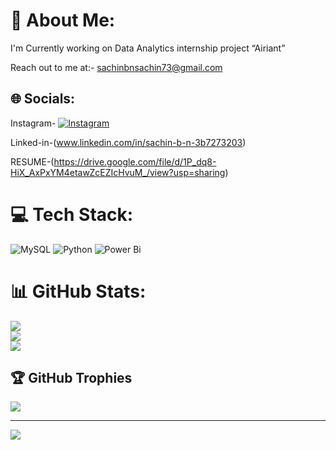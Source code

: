 # 💫 About Me:
I'm Currently working on Data Analytics internship project “Airiant”

Reach out to me at:- sachinbnsachin73@gmail.com


## 🌐 Socials:
Instagram- [![Instagram](https://img.shields.io/badge/Instagram-%23E4405F.svg?logo=Instagram&logoColor=white)](https://instagram.com/sacchu_.g.o.w.d.a) 

Linked-in-(www.linkedin.com/in/sachin-b-n-3b7273203)
       
RESUME-(https://drive.google.com/file/d/1P_dq8-HiX_AxPxYM4etawZcEZIcHvuM_/view?usp=sharing)

# 💻 Tech Stack:
![MySQL](https://img.shields.io/badge/mysql-4479A1.svg?style=for-the-badge&logo=mysql&logoColor=white) ![Python](https://img.shields.io/badge/python-3670A0?style=for-the-badge&logo=python&logoColor=ffdd54) ![Power Bi](https://img.shields.io/badge/power_bi-F2C811?style=for-the-badge&logo=powerbi&logoColor=black)
# 📊 GitHub Stats:
![](https://github-readme-stats.vercel.app/api?username=SachinBN10&theme=blue-green&hide_border=false&include_all_commits=true&count_private=true)<br/>
![](https://github-readme-streak-stats.herokuapp.com/?user=SachinBN10&theme=blue-green&hide_border=false)<br/>
![](https://github-readme-stats.vercel.app/api/top-langs/?username=SachinBN10&theme=blue-green&hide_border=false&include_all_commits=true&count_private=true&layout=compact)

## 🏆 GitHub Trophies
![](https://github-profile-trophy.vercel.app/?username=SachinBN10&theme=radical&no-frame=false&no-bg=true&margin-w=4)

---
[![](https://visitcount.itsvg.in/api?id=SachinBN10&icon=0&color=0)](https://visitcount.itsvg.in)

<!-- Proudly created with GPRM ( https://gprm.itsvg.in ) -->
